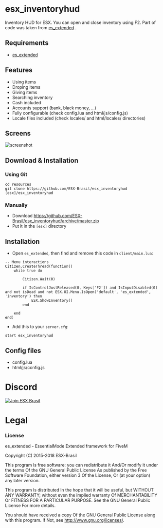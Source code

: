 # esx_inventoryhud
Inventory HUD for ESX. You can open and close inventory using F2. Part of code was taken from [es_extended](https://github.com/ESX-Brasil/es_extended) .

## Requirements
* [es_extended](https://github.com/ESX-Brasil/es_extended)

## Features
- Using items
- Droping items
- Giving items
- Searching inventory
- Cash included
- Accounts support (bank, black money, ...)
- Fully configurable (check config.lua and html/js/config.js)
- Locale files included (check locales/ and html/locales/ directories)

## Screens
![screenshot](https://i.imgur.com/PRx3vX3.png)

## Download & Installation

### Using Git
```
cd resources
git clone https://github.com/ESX-Brasil/esx_inventoryhud [esx]/esx_inventoryhud
```

### Manually
- Download https://github.com/ESX-Brasil/esx_inventoryhud/archive/master.zip
- Put it in the `[esx]` directory

## Installation
- Open `es_extended`, then find and remove this code in `client/main.lua`:
```
-- Menu interactions
Citizen.CreateThread(function()
	while true do

		Citizen.Wait(0)

		if IsControlJustReleased(0, Keys['F2']) and IsInputDisabled(0) and not isDead and not ESX.UI.Menu.IsOpen('default', 'es_extended', 'inventory') then
			ESX.ShowInventory()
		end

	end
end)
```
- Add this to your `server.cfg`:

```
start esx_inventoryhud
```

## Config files
* config.lua
* html/js/config.js


# Discord

[![Join ESX Brasil](https://discordapp.com/api/guilds/432980396070666250/embed.png?style=banner2)](https://discord.gg/8zGbh3T)


# Legal
### License
es_extended - EssentialMode Extended framework for FiveM

Copyright (C) 2015-2018 ESX-Brasil

This program Is free software: you can redistribute it And/Or modify it under the terms Of the GNU General Public License As published by the Free Software Foundation, either version 3 Of the License, Or (at your option) any later version.

This program Is distributed In the hope that it will be useful, but WITHOUT ANY WARRANTY; without even the implied warranty Of MERCHANTABILITY Or FITNESS FOR A PARTICULAR PURPOSE. See the GNU General Public License For more details.

You should have received a copy Of the GNU General Public License along with this program. If Not, see http://www.gnu.org/licenses/.